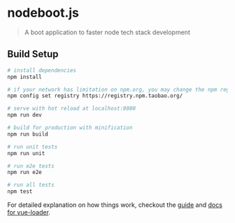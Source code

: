 # nodeboot.js

> A boot application to faster node tech stack development

## Build Setup

``` bash
# install dependencies
npm install

# if your network has limitation on npm.org, you may change the npm registry to your nearby vendor. e.g.
npm config set registry https://registry.npm.taobao.org/

# serve with hot reload at localhost:8080
npm run dev

# build for production with minification
npm run build

# run unit tests
npm run unit

# run e2e tests
npm run e2e

# run all tests
npm test
```

For detailed explanation on how things work, checkout the [guide](http://vuejs-templates.github.io/webpack/) and [docs for vue-loader](http://vuejs.github.io/vue-loader).
